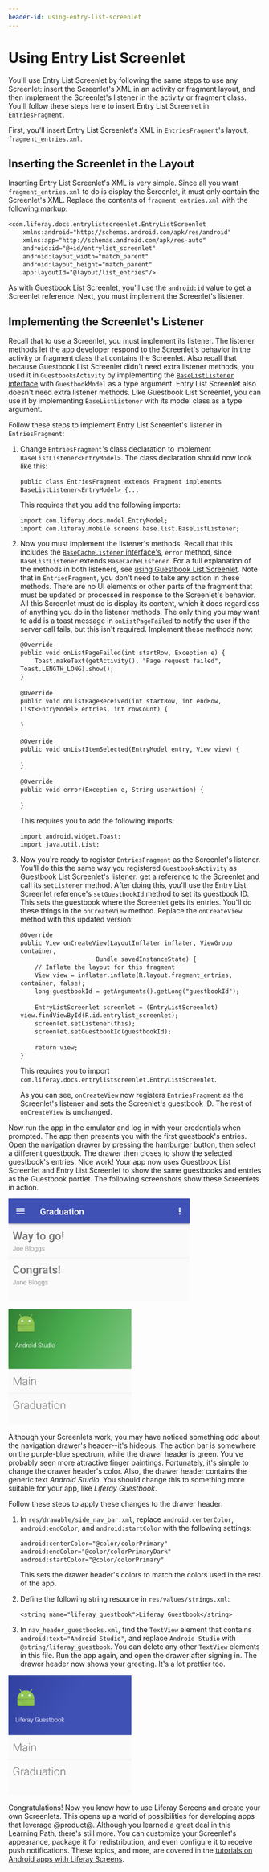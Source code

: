 ```yaml
---
header-id: using-entry-list-screenlet
---
```


# Using Entry List Screenlet

You'll use Entry List Screenlet by following the same steps to use any 
Screenlet: insert the Screenlet's XML in an activity or fragment layout, and 
then implement the Screenlet's listener in the activity or fragment class. 
You'll follow these steps here to insert Entry List Screenlet in 
`EntriesFragment`. 

First, you'll insert Entry List Screenlet's XML in `EntriesFragment`'s layout, 
`fragment_entries.xml`. 

## Inserting the Screenlet in the Layout

Inserting Entry List Screenlet's XML is very simple. Since all you want 
`fragment_entries.xml` to do is display the Screenlet, it must only contain 
the Screenlet's XML. Replace the contents of `fragment_entries.xml` with the 
following markup: 

    <com.liferay.docs.entrylistscreenlet.EntryListScreenlet
        xmlns:android="http://schemas.android.com/apk/res/android"
        xmlns:app="http://schemas.android.com/apk/res-auto"
        android:id="@+id/entrylist_screenlet"
        android:layout_width="match_parent"
        android:layout_height="match_parent"
        app:layoutId="@layout/list_entries"/>

As with Guestbook List Screenlet, you'll use the `android:id` value to get a 
Screenlet reference. Next, you must implement the Screenlet's listener. 

## Implementing the Screenlet's Listener

Recall that to use a Screenlet, you must implement its listener. The listener 
methods let the app developer respond to the Screenlet's behavior in the 
activity or fragment class that contains the Screenlet. Also recall that because 
Guestbook List Screenlet didn't need extra listener methods, you used it in 
`GuestbooksActivity` by implementing the 
[`BaseListListener` interface](https://github.com/liferay/liferay-screens/blob/2.1.0/android/library/src/main/java/com/liferay/mobile/screens/base/list/BaseListListener.java) 
with `GuestbookModel` as a type argument. Entry List Screenlet also doesn't need 
extra listener methods. Like Guestbook List Screenlet, you can use it by 
implementing `BaseListListener` with its model class as a type argument. 

Follow these steps to implement Entry List Screenlet's listener in 
`EntriesFragment`: 

1.  Change `EntriesFragment`'s class declaration to implement
    `BaseListListener<EntryModel>`. The class declaration should now look like
    this: 

        public class EntriesFragment extends Fragment implements BaseListListener<EntryModel> {...

    This requires that you add the following imports:

        import com.liferay.docs.model.EntryModel;
        import com.liferay.mobile.screens.base.list.BaseListListener;

2.  Now you must implement the listener's methods. Recall that this includes the
    [`BaseCacheListener` interface's](https://github.com/liferay/liferay-screens/blob/2.1.0/android/library/src/main/java/com/liferay/mobile/screens/base/list/BaseListListener.java), 
    `error` method, since `BaseListListener` extends `BaseCacheListener`. For a 
    full explanation of the methods in both listeners, see 
    [using Guestbook List Screenlet](/docs/6-2/tutorials/-/knowledge_base/t/using-guestbook-list-screenlet). 
    Note that in `EntriesFragment`, you don't need to take any action in these 
    methods. There are no UI elements or other parts of the fragment that must 
    be updated or processed in response to the Screenlet's behavior. All this 
    Screenlet must do is display its content, which it does regardless of 
    anything you do in the listener methods. The only thing you may want to add 
    is a toast message in `onListPageFailed` to notify the user if the server 
    call fails, but this isn't required. Implement these methods now: 

        @Override
        public void onListPageFailed(int startRow, Exception e) {
            Toast.makeText(getActivity(), "Page request failed", Toast.LENGTH_LONG).show();
        }

        @Override
        public void onListPageReceived(int startRow, int endRow, List<EntryModel> entries, int rowCount) {

        }

        @Override
        public void onListItemSelected(EntryModel entry, View view) {

        }

        @Override
        public void error(Exception e, String userAction) {

        }

    This requires you to add the following imports:

        import android.widget.Toast;
        import java.util.List;

3.  Now you're ready to register `EntriesFragment` as the Screenlet's listener.
    You'll do this the same way you registered `GuestbooksActivity` as Guestbook
    List Screenlet's listener: get a reference to the Screenlet and call its
    `setListener` method. After doing this, you'll use the Entry List Screenlet
    reference's `setGuestbookId` method to set its guestbook ID. This sets the
    guestbook where the Screenlet gets its entries. You'll do these things in
    the `onCreateView` method. Replace the `onCreateView` method with this
    updated version: 

        @Override
        public View onCreateView(LayoutInflater inflater, ViewGroup container,
                             Bundle savedInstanceState) {
            // Inflate the layout for this fragment
            View view = inflater.inflate(R.layout.fragment_entries, container, false);
            long guestbookId = getArguments().getLong("guestbookId");

            EntryListScreenlet screenlet = (EntryListScreenlet) view.findViewById(R.id.entrylist_screenlet);
            screenlet.setListener(this);
            screenlet.setGuestbookId(guestbookId);

            return view;
        }

    This requires you to import 
    `com.liferay.docs.entrylistscreenlet.EntryListScreenlet`. 

    As you can see, `onCreateView` now registers `EntriesFragment` as the 
    Screenlet's listener and sets the Screenlet's guestbook ID. The rest of 
    `onCreateView` is unchanged. 

Now run the app in the emulator and log in with your credentials when prompted. 
The app then presents you with the first guestbook's entries. Open the 
navigation drawer by pressing the hamburger button, then select a different 
guestbook. The drawer then closes to show the selected guestbook's entries. Nice 
work! Your app now uses Guestbook List Screenlet and Entry List Screenlet to 
show the same guestbooks and entries as the Guestbook portlet. The following 
screenshots show these Screenlets in action. 

![Figure 1: Entry List Screenlet displays guestbook entries in your app.](../../../images/android-guestbooks-entries-screenlets.png)

![Figure 2: Guestbook List Screenlet displays guestbooks in the navigation drawer.](../../../images/android-guestbook-screenlet-drawer-01.png)

Although your Screenlets work, you may have noticed something odd about the 
navigation drawer's header--it's hideous. The action bar is somewhere on the 
purple-blue spectrum, while the drawer header is green. You've probably seen 
more attractive finger paintings. Fortunately, it's simple to change the drawer 
header's color. Also, the drawer header contains the generic text 
*Android Studio*. You should change this to something more suitable for your 
app, like *Liferay Guestbook*. 

Follow these steps to apply these changes to the drawer header: 

1.  In `res/drawable/side_nav_bar.xml`, replace `android:centerColor`,
    `android:endColor`, and `android:startColor` with the following settings: 

        android:centerColor="@color/colorPrimary"
        android:endColor="@color/colorPrimaryDark"
        android:startColor="@color/colorPrimary"

    This sets the drawer header's colors to match the colors used in the rest of 
    the app.

2.  Define the following string resource in `res/values/strings.xml`: 

        <string name="liferay_guestbook">Liferay Guestbook</string>

3.  In `nav_header_guestbooks.xml`, find the `TextView` element that contains
    `android:text="Android Studio"`, and replace `Android Studio` with
    `@string/liferay_guestbook`. You can delete any other `TextView` elements in
    this file. Run the app again, and open the drawer after signing in. The
    drawer header now shows your greeting. It's a lot prettier too. 

![Figure 3: The drawer header looks a lot better after some light customization.](../../../images/android-guestbook-screenlet-drawer-02.png)

Congratulations! Now you know how to use Liferay Screens and create your own 
Screenlets. This opens up a world of possibilities for developing apps that 
leverage @product@. Although you learned a great deal in this Learning Path, 
there's still more. You can customize your Screenlet's appearance, package it 
for redistribution, and even configure it to receive push notifications. These 
topics, and more, are covered in the 
[tutorials on Android apps with Liferay Screens](/docs/7-0/tutorials/-/knowledge_base/t/android-apps-with-liferay-screens). 
